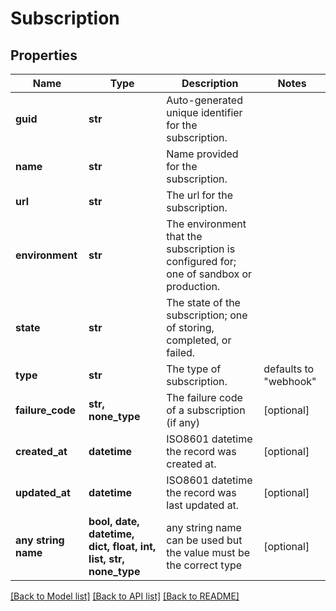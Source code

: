 # Subscription


## Properties
Name | Type | Description | Notes
------------ | ------------- | ------------- | -------------
**guid** | **str** | Auto-generated unique identifier for the subscription. | 
**name** | **str** | Name provided for the subscription. | 
**url** | **str** | The url for the subscription. | 
**environment** | **str** | The environment that the subscription is configured for; one of sandbox or production. | 
**state** | **str** | The state of the subscription; one of storing, completed, or failed. | 
**type** | **str** | The type of subscription. | defaults to "webhook"
**failure_code** | **str, none_type** | The failure code of a subscription (if any) | [optional] 
**created_at** | **datetime** | ISO8601 datetime the record was created at. | [optional] 
**updated_at** | **datetime** | ISO8601 datetime the record was last updated at. | [optional] 
**any string name** | **bool, date, datetime, dict, float, int, list, str, none_type** | any string name can be used but the value must be the correct type | [optional]

[[Back to Model list]](../README.md#documentation-for-models) [[Back to API list]](../README.md#documentation-for-api-endpoints) [[Back to README]](../README.md)


